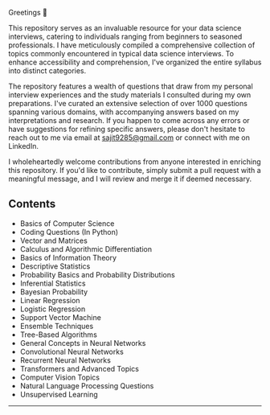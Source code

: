 Greetings :wave:

This repository serves as an invaluable resource for your data science interviews, catering to individuals ranging from beginners to seasoned professionals. I have meticulously compiled a comprehensive collection of topics commonly encountered in typical data science interviews. To enhance accessibility and comprehension, I've organized the entire syllabus into distinct categories.

The repository features a wealth of questions that draw from my personal interview experiences and the study materials I consulted during my own preparations. I've curated an extensive selection of over 1000 questions spanning various domains, with accompanying answers based on my interpretations and research. If you happen to come across any errors or have suggestions for refining specific answers, please don't hesitate to reach out to me via email at sajit9285@gmail.com or connect with me on LinkedIn.

I wholeheartedly welcome contributions from anyone interested in enriching this repository. If you'd like to contribute, simply submit a pull request with a meaningful message, and I will review and merge it if deemed necessary.

Contents
---

- Basics of Computer Science
- Coding Questions (In Python)
- Vector and Matrices
- Calculus and Algorithmic Differentiation
- Basics of Information Theory
- Descriptive Statistics
- Probability Basics and Probability Distributions
- Inferential Statistics
- Bayesian Probability
- Linear Regression
- Logistic Regression
- Support Vector Machine
- Ensemble Techniques
- Tree-Based Algorithms
- General Concepts in Neural Networks
- Convolutional Neural Networks
- Recurrent Neural Networks
- Transformers and Advanced Topics
- Computer Vision Topics
- Natural Language Processing Questions
- Unsupervised Learning

---